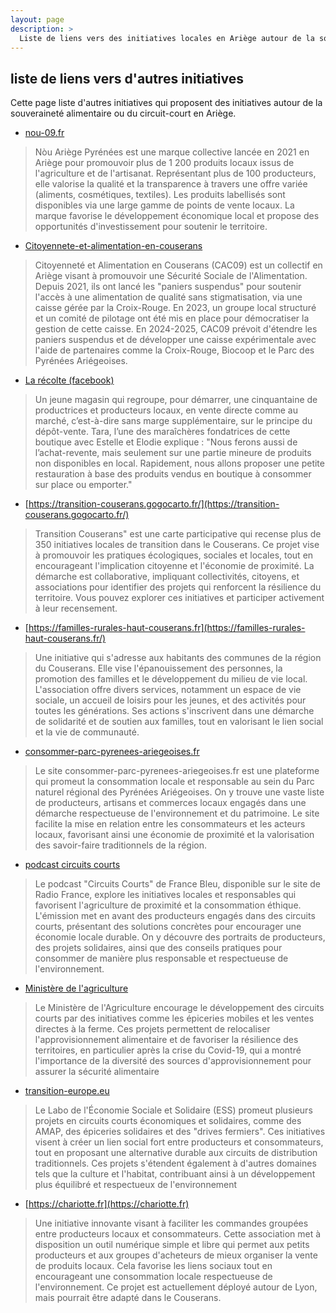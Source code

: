 ```yaml
---
layout: page
description: >
  Liste de liens vers des initiatives locales en Ariège autour de la souveraineté alimentaire et des circuits courts. Découvrez des projets pour consommer autrement et soutenir les producteurs de la région.
---
```


## liste de liens vers d'autres initiatives

Cette page liste d'autres initiatives qui proposent des initiatives autour de la souveraineté alimentaire ou du circuit-court en Ariège.

- [nou-09.fr](https://nou-09.fr)
> Nòu Ariège Pyrénées est une marque collective lancée en 2021 en Ariège pour promouvoir plus de 1 200 produits locaux issus de l'agriculture et de l'artisanat. Représentant plus de 100 producteurs, elle valorise la qualité et la transparence à travers une offre variée (aliments, cosmétiques, textiles). Les produits labellisés sont disponibles via une large gamme de points de vente locaux. La marque favorise le développement économique local et propose des opportunités d'investissement pour soutenir le territoire.

- [Citoyennete-et-alimentation-en-couserans](https://securite-sociale-alimentation.org/membre/citoyennete-et-alimentation-en-couserans/)
> Citoyenneté et Alimentation en Couserans (CAC09) est un collectif en Ariège visant à promouvoir une Sécurité Sociale de l'Alimentation. Depuis 2021, ils ont lancé les "paniers suspendus" pour soutenir l'accès à une alimentation de qualité sans stigmatisation, via une caisse gérée par la Croix-Rouge. En 2023, un groupe local structuré et un comité de pilotage ont été mis en place pour démocratiser la gestion de cette caisse. En 2024-2025, CAC09 prévoit d'étendre les paniers suspendus et de développer une caisse expérimentale avec l'aide de partenaires comme la Croix-Rouge, Biocoop et le Parc des Pyrénées Ariégeoises.

- [La récolte (facebook)](https://m.facebook.com/people/R%C3%A9colte-Paysanne/61564254347634/)

> Un jeune magasin qui regroupe, pour démarrer, une cinquantaine de productrices et producteurs locaux, en vente directe comme au marché, c’est-à-dire sans marge supplémentaire, sur le principe du dépôt-vente. Tara, l’une des maraîchères fondatrices de cette boutique avec Estelle et Elodie explique : "Nous ferons aussi de l’achat-revente, mais seulement sur une partie mineure de produits non disponibles en local. Rapidement, nous allons proposer une petite restauration à base des produits vendus en boutique à consommer sur place ou emporter."

- [https://transition-couserans.gogocarto.fr/](https://transition-couserans.gogocarto.fr/)

> Transition Couserans" est une carte participative qui recense plus de 350 initiatives locales de transition dans le Couserans. Ce projet vise à promouvoir les pratiques écologiques, sociales et locales, tout en encourageant l'implication citoyenne et l'économie de proximité. La démarche est collaborative, impliquant collectivités, citoyens, et associations pour identifier des projets qui renforcent la résilience du territoire. Vous pouvez explorer ces initiatives et participer activement à leur recensement.


- [https://familles-rurales-haut-couserans.fr](https://familles-rurales-haut-couserans.fr/)

> Une initiative qui s'adresse aux habitants des communes de la région du Couserans. Elle vise l'épanouissement des personnes, la promotion des familles et le développement du milieu de vie local. L'association offre divers services, notamment un espace de vie sociale, un accueil de loisirs pour les jeunes, et des activités pour toutes les générations. Ses actions s'inscrivent dans une démarche de solidarité et de soutien aux familles, tout en valorisant le lien social et la vie de communauté.

- [consommer-parc-pyrenees-ariegeoises.fr](https://www.consommer-parc-pyrenees-ariegeoises.fr)

> Le site consommer-parc-pyrenees-ariegeoises.fr est une plateforme qui promeut la consommation locale et responsable au sein du Parc naturel régional des Pyrénées Ariégeoises. On y trouve une vaste liste de producteurs, artisans et commerces locaux engagés dans une démarche respectueuse de l'environnement et du patrimoine. Le site facilite la mise en relation entre les consommateurs et les acteurs locaux, favorisant ainsi une économie de proximité et la valorisation des savoir-faire traditionnels de la région.

- [podcast circuits courts](https://www.radiofrance.fr/francebleu/podcasts/circuits-courts-1433547)

> Le podcast "Circuits Courts" de France Bleu, disponible sur le site de Radio France, explore les initiatives locales et responsables qui favorisent l'agriculture de proximité et la consommation éthique. L'émission met en avant des producteurs engagés dans des circuits courts, présentant des solutions concrètes pour encourager une économie locale durable. On y découvre des portraits de producteurs, des projets solidaires, ainsi que des conseils pratiques pour consommer de manière plus responsable et respectueuse de l'environnement.

- [Ministère de l'agriculture](https://agriculture.gouv.fr/circuits-courts-relocaliser-mais-sans-forcer-la-nature)

> Le Ministère de l'Agriculture encourage le développement des circuits courts par des initiatives comme les épiceries mobiles et les ventes directes à la ferme. Ces projets permettent de relocaliser l'approvisionnement alimentaire et de favoriser la résilience des territoires, en particulier après la crise du Covid-19, qui a montré l'importance de la diversité des sources d'approvisionnement pour assurer la sécurité alimentaire​

- [transition-europe.eu](https://www.transition-europe.eu/fr/news/circuits-courts-economiques-et-solidaires-les-initiatives-inspirantes-du-labo-de-less)

> Le Labo de l'Économie Sociale et Solidaire (ESS) promeut plusieurs projets en circuits courts économiques et solidaires, comme des AMAP, des épiceries solidaires et des "drives fermiers". Ces initiatives visent à créer un lien social fort entre producteurs et consommateurs, tout en proposant une alternative durable aux circuits de distribution traditionnels. Ces projets s'étendent également à d'autres domaines tels que la culture et l'habitat, contribuant ainsi à un développement plus équilibré et respectueux de l'environnement

- [https://chariotte.fr](https://chariotte.fr)

> Une initiative innovante visant à faciliter les commandes groupées entre producteurs locaux et consommateurs. Cette association met à disposition un outil numérique simple et libre qui permet aux petits producteurs et aux groupes d'acheteurs de mieux organiser la vente de produits locaux. Cela favorise les liens sociaux tout en encourageant une consommation locale respectueuse de l'environnement. Ce projet est actuellement déployé autour de Lyon, mais pourrait être adapté dans le Couserans​.